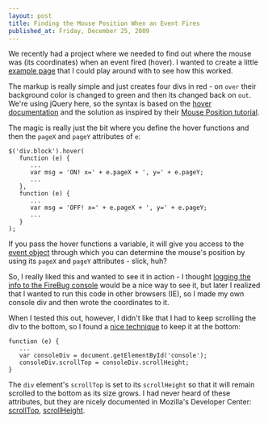 ```yaml
---
layout: post
title: Finding the Mouse Position When an Event Fires
published_at: Friday, December 25, 2009
---
```


We recently had a project where we needed to find out where the mouse was (its coordinates) when an event fired (hover). I wanted to create a little [example page](http://files.jonallured.com/examples/mouse_position.html) that I could play around with to see how this worked.

The markup is really simple and just creates four divs in red - on `over` their background color is changed to green and then its changed back on `out`. We're using jQuery here, so the syntax is based on the [hover documentation](http://docs.jquery.com/Events/hover) and the solution as inspired by their [Mouse Position tutorial](http://docs.jquery.com/Tutorials:Mouse_Position).

The magic is really just the bit where you define the hover functions and then the `pageX` and `pageY` attributes of `e`:

	$('div.block').hover(
	   function (e) {
	      ...
	      var msg = 'ON! x=' + e.pageX + ', y=' + e.pageY;
	      ...
	   },
	   function (e) {
	      ...
	      var msg = 'OFF! x=' + e.pageX + ', y=' + e.pageY;
	      ...
	   }
	);

If you pass the hover functions a variable, it will give you access to the [event object](http://docs.jquery.com/Events/jQuery.Event) through which you can determine the mouse's position by using its `pageX` and `pageY` attributes - slick, huh?

So, I really liked this and wanted to see it in action - I thought [logging the info to the FireBug console](http://getfirebug.com/console.html) would be a nice way to see it, but later I realized that I wanted to run this code in other browsers (IE), so I made my own console div and then wrote the coordinates to it.

When I tested this out, however, I didn't like that I had to keep scrolling the div to the bottom, so I found a [nice technique](http://radio.javaranch.com/pascarello/2005/12/14/1134573598403.html) to keep it at the bottom:

	function (e) {
	   ...
	   var consoleDiv = document.getElementById('console');
	   consoleDiv.scrollTop = consoleDiv.scrollHeight;
	}

The `div` element's `scrollTop` is set to its `scrollHeight` so that it will remain scrolled to the bottom as its size grows. I had never heard of these attributes, but they are nicely documented in Mozilla's Developer Center: [scrollTop](https://developer.mozilla.org/en/DOM/element.scrollTop), [scrollHeight](https://developer.mozilla.org/en/DOM/element.scrollHeight).